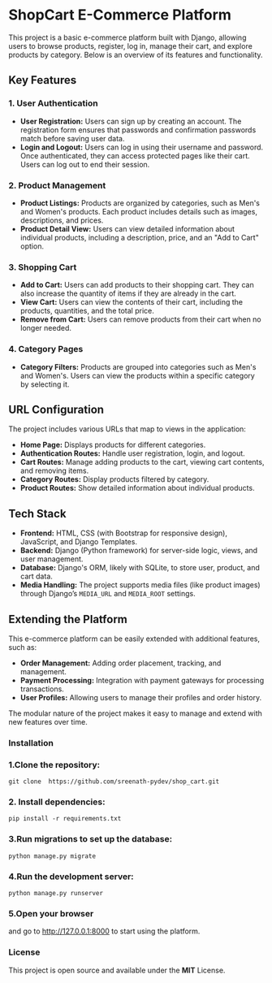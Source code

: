# ShopCart E-Commerce Platform

This project is a basic e-commerce platform built with Django, allowing users to browse products, register, log in, manage their cart, and explore products by category. Below is an overview of its features and functionality.

## Key Features

### 1. User Authentication
- **User Registration:** Users can sign up by creating an account. The registration form ensures that passwords and confirmation passwords match before saving user data.
- **Login and Logout:** Users can log in using their username and password. Once authenticated, they can access protected pages like their cart. Users can log out to end their session.

### 2. Product Management
- **Product Listings:** Products are organized by categories, such as Men's and Women's products. Each product includes details such as images, descriptions, and prices.
- **Product Detail View:** Users can view detailed information about individual products, including a description, price, and an "Add to Cart" option.

### 3. Shopping Cart
- **Add to Cart:** Users can add products to their shopping cart. They can also increase the quantity of items if they are already in the cart.
- **View Cart:** Users can view the contents of their cart, including the products, quantities, and the total price.
- **Remove from Cart:** Users can remove products from their cart when no longer needed.

### 4. Category Pages
- **Category Filters:** Products are grouped into categories such as Men's and Women's. Users can view the products within a specific category by selecting it.

## URL Configuration
The project includes various URLs that map to views in the application:

- **Home Page:** Displays products for different categories.
- **Authentication Routes:** Handle user registration, login, and logout.
- **Cart Routes:** Manage adding products to the cart, viewing cart contents, and removing items.
- **Category Routes:** Display products filtered by category.
- **Product Routes:** Show detailed information about individual products.

## Tech Stack
- **Frontend:** HTML, CSS (with Bootstrap for responsive design), JavaScript, and Django Templates.
- **Backend:** Django (Python framework) for server-side logic, views, and user management.
- **Database:** Django's ORM, likely with SQLite, to store user, product, and cart data.
- **Media Handling:** The project supports media files (like product images) through Django’s `MEDIA_URL` and `MEDIA_ROOT` settings.

## Extending the Platform
This e-commerce platform can be easily extended with additional features, such as:

- **Order Management:** Adding order placement, tracking, and management.
- **Payment Processing:** Integration with payment gateways for processing transactions.
- **User Profiles:** Allowing users to manage their profiles and order history.

The modular nature of the project makes it easy to manage and extend with new features over time.

### Installation
### 1.Clone the repository:

   
    git clone  https://github.com/sreenath-pydev/shop_cart.git
   

### 2. Install dependencies:


    pip install -r requirements.txt
### 3.Run migrations to set up the database:


    python manage.py migrate
### 4.Run the development server:

    python manage.py runserver
### 5.Open your browser
 and go to http://127.0.0.1:8000 to start using the platform.
### License
This project is open source and available under the **MIT** License.
